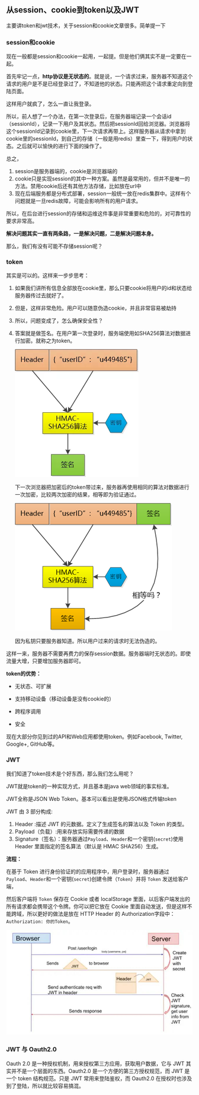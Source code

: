 ## 从session、cookie到token以及JWT

主要讲token和jwt技术，关于session和cookie文章很多。简单提一下

### session和cookie

现在一般都是session和cookie一起用，一起提。但是他们俩其实不是一定要在一起。

首先牢记一点，**http协议是无状态的**。就是说，一个请求过来，服务器不知道这个请求的用户是不是已经登录过了，不知道他的状态。只能再把这个请求重定向到登陆页面。

这样用户就疯了，怎么一直让我登录。

所以，前人想了一个办法，在第一次登录后，在服务器端记录一个会话id（sessionId），记录一下用户及其状态。然后把sessionId回给浏览器。浏览器将这个sessionId记录到cookie里，下一次请求再带上。这样服务器从请求中拿到cookie里的sessionId，到自己的存储（一般是用redis）里查一下，得到用户的状态。之后就可以愉快的进行下面的操作了。

总之，

1. session是服务器端的，cookie是浏览器端的
2. cookie只是实现session的其中一种方案。虽然是最常用的，但并不是唯一的方法。禁用cookie后还有其他方法存储，比如放在url中
3. 现在后端服务都是分布式部署，session一般统一放在redis集群中。这样有个问题就是一旦redis故障，可能会影响所有的用户请求。

所以，在后台进行session的存储和运维这件事是非常重要和危险的，对可靠性的要求非常高。

**解决问题其实一直有两条路，一是解决问题，二是解决问题本身。**

那么，我们有没有可能不存储session呢？

### token

其实是可以的。这样来一步步思考：

1. 如果我们讲所有信息全部放在cookie里，那么只要cookie将用户的id和状态给服务器传过去就好了。

2. 但是，这样非常危险。用户可以随意伪造cookie，并且非常容易被劫持

3. 所以，问题变成了，怎么确保安全性？

4. 答案就是做签名。在用户第一次登录时，服务端使用如SHA256算法对数据进行加密。就称之为token。

   ![639](jwt.assets/639.png)

   下一次浏览器把加密后的token带过来，服务器再使用相同的算法对数据进行一次加密，比较两次加密的结果，相等即为验证通过。

   ![640](jwt.assets/640-1604988999245.png)

   因为私钥只要服务器知道。所以用户过来的请求时无法伪造的。



这样一来，服务器不需要再费力的保存session数据。服务器端时无状态的。即使流量大增，只要增加服务器即可。

**token的优势：**

- 无状态、可扩展

- 支持移动设备（移动设备是没有cookie的）
- 跨程序调用
- 安全

现在大部分你见到过的API和Web应用都使用token。例如Facebook, Twitter, Google+, GitHub等。

### JWT

我们知道了token技术是个好东西，那么我们怎么用呢？

JWT就是token的一种实现方式，并且基本是java web领域的事实标准。

JWT全称是JSON Web Token。基本可以看出是使用JSON格式传输token



JWT 由 3 部分构成:

1. Header :描述 JWT 的元数据。定义了生成签名的算法以及 Token 的类型。
2. Payload（负载）:用来存放实际需要传递的数据
3. Signature（签名）：服务器通过`Payload`、`Header`和一个密钥(`secret`)使用 Header 里面指定的签名算法（默认是 HMAC SHA256）生成。

**流程：**

在基于 Token 进行身份验证的的应用程序中，用户登录时，服务器通过`Payload`、`Header`和一个密钥(`secret`)创建令牌（`Token`）并将 `Token` 发送给客户端，

然后客户端将 `Token` 保存在 Cookie 或者 localStorage 里面，以后客户端发出的所有请求都会携带这个令牌。你可以把它放在 Cookie 里面自动发送，但是这样不能跨域，所以更好的做法是放在 HTTP Header 的 Authorization字段中：`Authorization: 你的Token`。

![jwt](jwt.assets/jwt.jpg)

### JWT 与 Oauth2.0

Oauth 2.0 是一种授权机制，用来授权第三方应用，获取用户数据，它与 JWT 其实并不是一个层面的东西。Oauth2.0 是一个方便的第三方授权规范，而 JWT 是一个 token 结构规范。只是 JWT 常用来登陆鉴权，而 Oauth2.0 在授权时也涉及到了登陆，所以就比较容易搞混。

